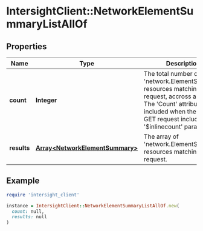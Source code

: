 # IntersightClient::NetworkElementSummaryListAllOf

## Properties

| Name | Type | Description | Notes |
| ---- | ---- | ----------- | ----- |
| **count** | **Integer** | The total number of &#39;network.ElementSummary&#39; resources matching the request, accross all pages. The &#39;Count&#39; attribute is included when the HTTP GET request includes the &#39;$inlinecount&#39; parameter. | [optional] |
| **results** | [**Array&lt;NetworkElementSummary&gt;**](NetworkElementSummary.md) | The array of &#39;network.ElementSummary&#39; resources matching the request. | [optional] |

## Example

```ruby
require 'intersight_client'

instance = IntersightClient::NetworkElementSummaryListAllOf.new(
  count: null,
  results: null
)
```

